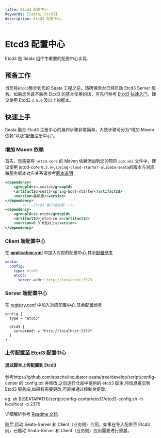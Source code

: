 ```yaml
---
title: Etcd3 配置中心
keywords: [Seata, Etcd3]
description: Etcd3 配置中心。
---
```


# Etcd3 配置中心

Etcd3 是 Seata 组件中重要的配置中心实现.

## 预备工作

当您将`Etcd3`整合到您的 Seata 工程之前，请确保后台已经启动 Etcd3 Server 服务。如果您尚且不熟悉 Etcd3 的基本使用的话，可先行参考 [Etcd3 快速入门](https://etcd.io/docs/v3.5/quickstart)。建议使用 Etcd3 `3.5.0` 及以上的版本。

## 快速上手

Seata 融合 Etcd3 注册中心的操作步骤非常简单，大致步骤可分为“增加 Maven 依赖”以及“配置注册中心“。

### 增加 Maven 依赖

首先，您需要将 `jetcd-core` 的 Maven 依赖添加到您的项目 `pom.xml` 文件中，建议使用 jetcd-core `0.3.0+`,`spring-cloud-starter-alibaba-seata`的版本与对应微服务版本对应关系请参考[版本说明](https://github.com/alibaba/spring-cloud-alibaba/wiki/%E7%89%88%E6%9C%AC%E8%AF%B4%E6%98%8E)

```xml
<dependency>
    <groupId>io.seata</groupId>
    <artifactId>seata-spring-boot-starter</artifactId>
    <version>最新版</version>
</dependency>
        <!-- Etcd3 客户端依赖 -->
<dependency>
    <groupId>io.etcd</groupId>
    <artifactId>jetcd-core</artifactId>
    <version>0.3.0及以上</version>
</dependency>
```

### Client 端配置中心

在 [**application.yml**](https://github.com/apache/incubator-seata/blob/develop/script/client/spring/application.yml) 中加入对应的配置中心,其余[配置参考](https://github.com/apache/incubator-seata/tree/develop/script/client)

```yaml
seata:
  config:
    type: etcd3
    etcd3:
      server-addr: http://localhost:2379
```

### Server 端配置中心

在 [registry.conf](https://github.com/apache/incubator-seata/blob/develop/script/server/config/registry.conf) 中加入对应配置中心,其余[配置参考](https://github.com/apache/incubator-seata/tree/develop/script/server)

```
config {
  type = "etcd3"

  etcd3 {
    serverAddr = "http://localhost:2379"
  }
}

```

### 上传配置至 Etcd3 配置中心

#### 通过脚本上传配置到 Etcd3

参考https://github.com/apache/incubator-seata/tree/develop/script/config-center 的 config.txt 并修改,之后运行仓库中提供的 etcd3 脚本,将信息提交到 Etcd3 服务端,如果有需要更改,可直接通过控制台更改.

eg: sh $\{SEATAPATH}/script/config-center/etcd3/etcd3-config.sh -h localhost -p 2379

详细解析参考 [Readme 文档](https://github.com/apache/incubator-seata/blob/develop/script/config-center/README.md)

随后,启动 Seata-Server 和 Client（业务侧）应用，如果在导入配置至 Etcd3 前，已启动 Seata-Server 和 Client（业务侧）应用需要进行重启。
